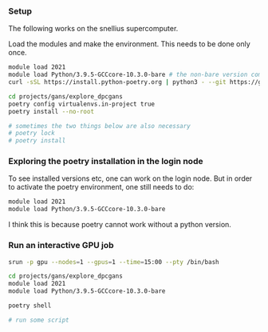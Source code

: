 ### Setup

The following works on the snellius supercomputer.

Load the modules and make the environment. This needs to be done only once.

```bash
module load 2021
module load Python/3.9.5-GCCcore-10.3.0-bare # the non-bare version comes with an older poetry version
curl -sSL https://install.python-poetry.org | python3 - --git https://github.com/python-poetry/poetry.git@master # as of 17/10/23. https://github.com/python-poetry/poetry/issues/1917#issuecomment-1745782011

cd projects/gans/explore_dpcgans
poetry config virtualenvs.in-project true
poetry install --no-root

# sometimes the two things below are also necessary
# poetry lock 
# poetry install 
```

### Exploring the poetry installation in the login node
To see installed versions etc, one can work on the login node. But in order to activate the poetry environment, one still needs to do:
```bash
module load 2021
module load Python/3.9.5-GCCcore-10.3.0-bare

```

I think this is because poetry cannot work without a python version.

### Run an interactive GPU job 

```bash
srun -p gpu --nodes=1 --gpus=1 --time=15:00 --pty /bin/bash

cd projects/gans/explore_dpcgans
module load 2021
module load Python/3.9.5-GCCcore-10.3.0-bare

poetry shell 

# run some script

```

